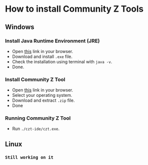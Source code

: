 # How to install Community Z Tools

## Windows
### Install Java Runtime Environment (JRE)
- Open [this](https://www.java.com/en/download/windows_manual.jsp?locale=en) link in your browser.
- Download and install `.exe` file.
- Check the installation using terminal with `java -v`.
- Done.

### Install Community Z Tool
- Open [this](https://sourceforge.net/projects/czt/files/czt-ide/nightly/) link in your browser.
- Select your operating system.
- Download and extract `.zip` file.
- Done

### Running Community Z Tool
- Run `./czt-ide/czt.exe`.

## Linux
### `Still working on it`